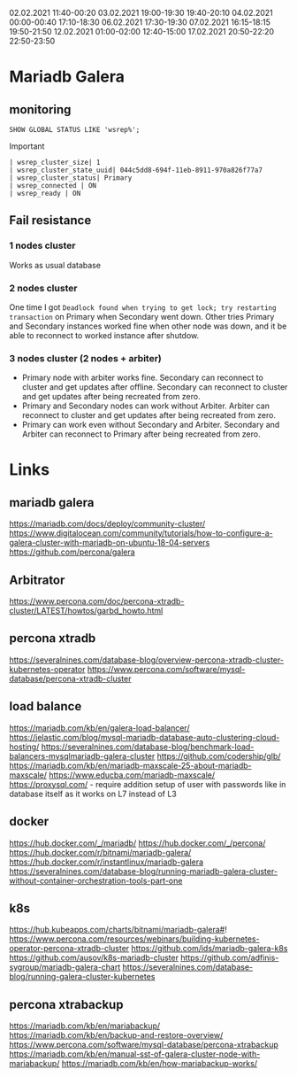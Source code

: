 02.02.2021 11:40-00:20
03.02.2021 19:00-19:30 19:40-20:10
04.02.2021 00:00-00:40 17:10-18:30
06.02.2021 17:30-19:30
07.02.2021 16:15-18:15 19:50-21:50
12.02.2021 01:00-02:00 12:40-15:00
17.02.2021 20:50-22:20 22:50-23:50

# Mariadb Galera

## monitoring
```
SHOW GLOBAL STATUS LIKE 'wsrep%';
```

Important
```
| wsrep_cluster_size| 1
| wsrep_cluster_state_uuid| 044c5dd8-694f-11eb-8911-970a826f77a7
| wsrep_cluster_status| Primary
| wsrep_connected | ON
| wsrep_ready | ON
```

## Fail resistance
### 1 nodes cluster
Works as usual database

### 2 nodes cluster
One time I got `Deadlock found when trying to get lock; try restarting transaction` on Primary when Secondary went down.
Other tries Primary and Secondary instances worked fine when other node was down, and it be able to reconnect to worked instance after shutdow.

### 3 nodes cluster (2 nodes + arbiter)
- Primary node with arbiter works fine.
Secondary can reconnect to cluster and get updates after offline.
Secondary can reconnect to cluster and get updates after being recreated from zero.
- Primary and Secondary nodes can work without Arbiter.
Arbiter can reconnect to cluster and get updates after being recreated from zero.
- Primary can work even without Secondary and Arbiter.
Secondary and Arbiter can reconnect to Primary after being recreated from zero.

# Links

## mariadb galera
https://mariadb.com/docs/deploy/community-cluster/
https://www.digitalocean.com/community/tutorials/how-to-configure-a-galera-cluster-with-mariadb-on-ubuntu-18-04-servers
https://github.com/percona/galera

## Arbitrator
https://www.percona.com/doc/percona-xtradb-cluster/LATEST/howtos/garbd_howto.html

## percona xtradb
https://severalnines.com/database-blog/overview-percona-xtradb-cluster-kubernetes-operator
https://www.percona.com/software/mysql-database/percona-xtradb-cluster

## load balance
https://mariadb.com/kb/en/galera-load-balancer/
https://jelastic.com/blog/mysql-mariadb-database-auto-clustering-cloud-hosting/
https://severalnines.com/database-blog/benchmark-load-balancers-mysqlmariadb-galera-cluster
https://github.com/codership/glb/
https://mariadb.com/kb/en/mariadb-maxscale-25-about-mariadb-maxscale/
https://www.educba.com/mariadb-maxscale/
https://proxysql.com/  - require addition setup of user with passwords like in database itself as it works on L7 instead of L3

## docker
https://hub.docker.com/_/mariadb/
https://hub.docker.com/_/percona/
https://hub.docker.com/r/bitnami/mariadb-galera/
https://hub.docker.com/r/instantlinux/mariadb-galera
https://severalnines.com/database-blog/running-mariadb-galera-cluster-without-container-orchestration-tools-part-one

## k8s
https://hub.kubeapps.com/charts/bitnami/mariadb-galera#!
https://www.percona.com/resources/webinars/building-kubernetes-operator-percona-xtradb-cluster
https://github.com/ids/mariadb-galera-k8s
https://github.com/ausov/k8s-mariadb-cluster
https://github.com/adfinis-sygroup/mariadb-galera-chart
https://severalnines.com/database-blog/running-galera-cluster-kubernetes

## percona xtrabackup
https://mariadb.com/kb/en/mariabackup/
https://mariadb.com/kb/en/backup-and-restore-overview/
https://www.percona.com/software/mysql-database/percona-xtrabackup
https://mariadb.com/kb/en/manual-sst-of-galera-cluster-node-with-mariabackup/
https://mariadb.com/kb/en/how-mariabackup-works/
